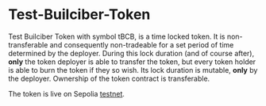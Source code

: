 # Test-Builciber-Token

Test Builciber Token with symbol tBCB, is a time locked token. It is non-transferable and consequently non-tradeable for a set period of time determined by the deployer. During this lock duration (and of course after), **only** the token deployer is able to transfer the token, but every token holder is able to burn the token if they so wish. Its lock duration is mutable, **only** by the deployer. Ownership of the token contract is transferable.

The token is live on Sepolia [testnet](https://sepolia.etherscan.io/token/0xf345c6dec0b607b6f907b9b3fc7b49b5eb3b89b1?a=0x907f3deb613db7b0a4546b334c8dcc1018b45a88).
